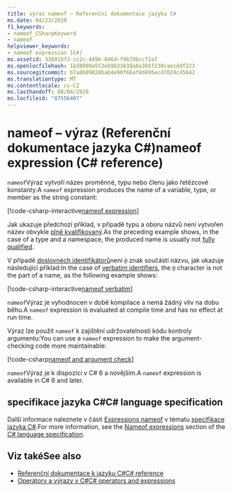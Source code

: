 ```yaml
---
title: výraz nameof – Referenční dokumentace jazyka C#
ms.date: 04/23/2020
f1_keywords:
- nameof_CSharpKeyword
- nameof
helpviewer_keywords:
- nameof expression [C#]
ms.assetid: 33601bf3-cc2c-4496-846d-f9679bccf2a7
ms.openlocfilehash: 1bd8800a553eb9b3363da8a3b5f230caecddf223
ms.sourcegitcommit: b7a8b09828bab4e90f66af8d495ecd7024c45042
ms.translationtype: MT
ms.contentlocale: cs-CZ
ms.lasthandoff: 08/04/2020
ms.locfileid: "87556407"
---
```

# <a name="nameof-expression-c-reference"></a><span data-ttu-id="21578-102">nameof – výraz (Referenční dokumentace jazyka C#)</span><span class="sxs-lookup"><span data-stu-id="21578-102">nameof expression (C# reference)</span></span>

<span data-ttu-id="21578-103">`nameof`Výraz vytvoří název proměnné, typu nebo členu jako řetězcové konstanty:</span><span class="sxs-lookup"><span data-stu-id="21578-103">A `nameof` expression produces the name of a variable, type, or member as the string constant:</span></span>

[!code-csharp-interactive[nameof expression](snippets/NameOfOperator.cs#Examples)]

<span data-ttu-id="21578-104">Jak ukazuje předchozí příklad, v případě typu a oboru názvů není vytvořen název obvykle [plně kvalifikovaný](~/_csharplang/spec/basic-concepts.md#fully-qualified-names).</span><span class="sxs-lookup"><span data-stu-id="21578-104">As the preceding example shows, in the case of a type and a namespace, the produced name is usually not [fully qualified](~/_csharplang/spec/basic-concepts.md#fully-qualified-names).</span></span>

<span data-ttu-id="21578-105">V případě [doslovnéch identifikátorů](../tokens/verbatim.md)není `@` znak součástí názvu, jak ukazuje následující příklad:</span><span class="sxs-lookup"><span data-stu-id="21578-105">In the case of [verbatim identifiers](../tokens/verbatim.md), the `@` character is not the part of a name, as the following example shows:</span></span>

[!code-csharp-interactive[nameof verbatim](snippets/NameOfOperator.cs#Verbatim)]

<span data-ttu-id="21578-106">`nameof`Výraz je vyhodnocen v době kompilace a nemá žádný vliv na dobu běhu.</span><span class="sxs-lookup"><span data-stu-id="21578-106">A `nameof` expression is evaluated at compile time and has no effect at run time.</span></span>

<span data-ttu-id="21578-107">Výraz lze použít `nameof` k zajištění udržovatelnosti kódu kontroly argumentu:</span><span class="sxs-lookup"><span data-stu-id="21578-107">You can use a `nameof` expression to make the argument-checking code more maintainable:</span></span>

[!code-csharp[nameof and argument check](snippets/NameOfOperator.cs#ExceptionMessage)]

<span data-ttu-id="21578-108">`nameof`Výraz je k dispozici v C# 6 a novějším.</span><span class="sxs-lookup"><span data-stu-id="21578-108">A `nameof` expression is available in C# 6 and later.</span></span>

## <a name="c-language-specification"></a><span data-ttu-id="21578-109">specifikace jazyka C#</span><span class="sxs-lookup"><span data-stu-id="21578-109">C# language specification</span></span>

<span data-ttu-id="21578-110">Další informace naleznete v části [Expressions nameof](~/_csharplang/spec/expressions.md#nameof-expressions) v tématu [specifikace jazyka C#](~/_csharplang/spec/introduction.md).</span><span class="sxs-lookup"><span data-stu-id="21578-110">For more information, see the [Nameof expressions](~/_csharplang/spec/expressions.md#nameof-expressions) section of the [C# language specification](~/_csharplang/spec/introduction.md).</span></span>

## <a name="see-also"></a><span data-ttu-id="21578-111">Viz také</span><span class="sxs-lookup"><span data-stu-id="21578-111">See also</span></span>

- [<span data-ttu-id="21578-112">Referenční dokumentace k jazyku C#</span><span class="sxs-lookup"><span data-stu-id="21578-112">C# reference</span></span>](../index.md)
- [<span data-ttu-id="21578-113">Operátory a výrazy v C#</span><span class="sxs-lookup"><span data-stu-id="21578-113">C# operators and expressions</span></span>](index.md)
